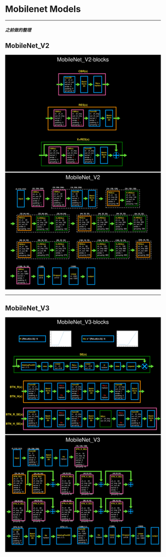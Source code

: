 # Mobilenet Models
***
##### 之前做的整理
## MobileNet_V2
![images/mobilenet_v2_blocks.png](images/mobilenet_v2_blocks.png)
![images/mobilenet_v2.png](images/mobilenet_v2.png)
***
## MobileNet_V3
![images/mobilenet_v3_blocks.png](images/mobilenet_v3_blocks.png)
![images/mobilenet_v3.png](images/mobilenet_v3.png)
